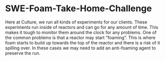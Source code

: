 # SWE-Foam-Take-Home-Challenge
Here at Culture, we run all kinds of experiments for our clients. These experiments run inside of reactors and can go for any amount of time. This makes it tough to monitor them around the clock for any problems. One of the common problems is that a reactor may start “foaming”. This is where foam starts to build up towards the top of the reactor and there is a risk of it spilling over. In these cases we may need to add an anti-foaming agent to preserve the run.
